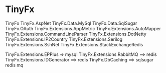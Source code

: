 # TinyFx

TinyFx
TinyFx.AspNet
TinyFx.Data.MySql
TinyFx.Data.SqlSugar
TinyFx.OAuth
TinyFx.Extensions.AppMetric
TinyFx.Extensions.AutoMapper
TinyFx.Extensions.CommandLineParser
TinyFx.Extensions.DotNetty
TinyFx.Extensions.IP2Country
TinyFx.Extensions.Serilog
TinyFx.Extensions.SshNet
TinyFx.Extensions.StackExchangeRedis

TinyFx.Extensions.EPPlus => mysql
TinyFx.Extensions.RabbitMQ ==> redis
TinyFx.Extensions.IDGenerator ==> redis
TinyFx.DbCaching ==> sqlsugar redis mq
